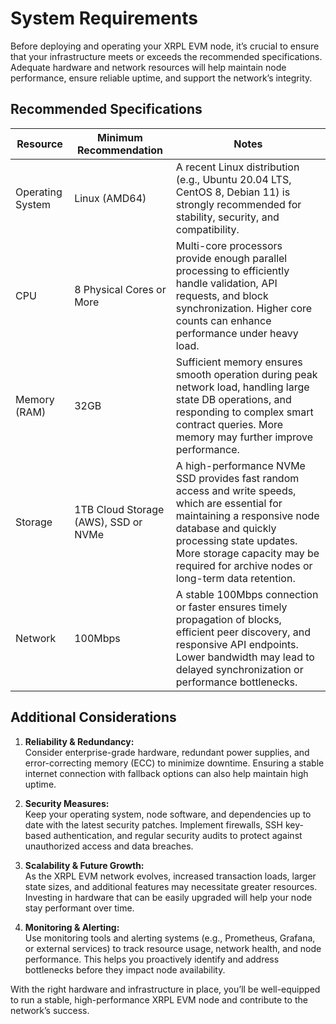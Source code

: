 # System Requirements

Before deploying and operating your XRPL EVM node, it’s crucial to ensure that your infrastructure meets or exceeds the recommended specifications. Adequate hardware and network resources will help maintain node performance, ensure reliable uptime, and support the network’s integrity.

## Recommended Specifications

| Resource         | Minimum Recommendation               | Notes                                                                                                                                                                                                                                                               |
| ---------------- | ------------------------------------ | ------------------------------------------------------------------------------------------------------------------------------------------------------------------------------------------------------------------------------------------------------------------- |
| Operating System | Linux (AMD64)                        | A recent Linux distribution (e.g., Ubuntu 20.04 LTS, CentOS 8, Debian 11) is strongly recommended for stability, security, and compatibility.                                                                                                                       |
| CPU              | 8 Physical Cores or More             | Multi-core processors provide enough parallel processing to efficiently handle validation, API requests, and block synchronization. Higher core counts can enhance performance under heavy load.                                                                    |
| Memory (RAM)     | 32GB                                 | Sufficient memory ensures smooth operation during peak network load, handling large state DB operations, and responding to complex smart contract queries. More memory may further improve performance.                                                             |
| Storage          | 1TB Cloud Storage (AWS), SSD or NVMe | A high-performance NVMe SSD provides fast random access and write speeds, which are essential for maintaining a responsive node database and quickly processing state updates. More storage capacity may be required for archive nodes or long-term data retention. |
| Network          | 100Mbps                              | A stable 100Mbps connection or faster ensures timely propagation of blocks, efficient peer discovery, and responsive API endpoints. Lower bandwidth may lead to delayed synchronization or performance bottlenecks.                                                 |

## Additional Considerations

1. **Reliability & Redundancy:**  
   Consider enterprise-grade hardware, redundant power supplies, and error-correcting memory (ECC) to minimize downtime. Ensuring a stable internet connection with fallback options can also help maintain high uptime.

2. **Security Measures:**  
   Keep your operating system, node software, and dependencies up to date with the latest security patches. Implement firewalls, SSH key-based authentication, and regular security audits to protect against unauthorized access and data breaches.

3. **Scalability & Future Growth:**  
   As the XRPL EVM network evolves, increased transaction loads, larger state sizes, and additional features may necessitate greater resources. Investing in hardware that can be easily upgraded will help your node stay performant over time.

4. **Monitoring & Alerting:**  
   Use monitoring tools and alerting systems (e.g., Prometheus, Grafana, or external services) to track resource usage, network health, and node performance. This helps you proactively identify and address bottlenecks before they impact node availability.

With the right hardware and infrastructure in place, you’ll be well-equipped to run a stable, high-performance XRPL EVM node and contribute to the network’s success.
